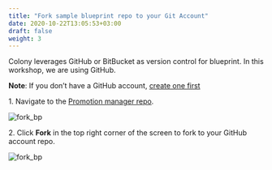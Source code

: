 ```yaml
---
title: "Fork sample blueprint repo to your Git Account" 
date: 2020-10-22T13:05:53+03:00
draft: false
weight: 3
---
```


Colony leverages GitHub or BitBucket as version control for blueprint. In this workshop, we are using GitHub.

__Note__: If you don’t have a GitHub account, [create one first](https://github.com/)


1\. Navigate to the [Promotion manager repo](https://github.com/QualiSystemsLab/aws-workshop-colony).

![fork_bp](/images/module1/fork_bp.png)

2\. Click __Fork__ in the top right corner of the screen to fork to your GitHub account repo.

![fork_bp](/images/module1/ready_to_link.png)

